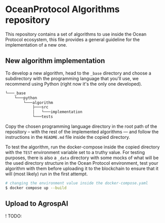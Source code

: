 # OceanProtocol Algorithms repository

This repository contains a set of algorithms to use inside the Ocean Protocol ecosystem, this file provides a general guideline for the implementation of a new one.

## New algorithm implementation

To develop a new algorithm, head to the `_base` directory and choose a subdirectory with the programming language that you'll use, we recommend using Python (right now it's the only one developed).

```PowerShell
└───_base
    └───python
        └───algorithm
            ├───src
            │   └───implementation
            └───tests
```

Copy the chosen programming language directory in the root path of the repository – with the rest of the implemented algorithms — and follow the instructions in the `README.md` file inside the copied directory.

To test the algorithm, run the docker-compose inside the copied directory with the `TEST` environment variable set to a truthy value. For testing purposes, there is also a `_data` directory with some mocks of what will be the used directory structure in the Ocean Protocol environment, test your algorithm with them before uploading it to the blockchain to ensure that it will (most likely) run in the first attempt.

```bash
# changing the environment value inside the docker-compose.yaml
$ docker compose up --build
```

## Upload to AgrospAI

! TODO: 